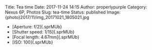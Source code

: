 Title: Tea time
Date: 2017-11-24 14:15
Author: properlypurple
Category: Nexus 6P, Photos
Slug: tea-time
Status: published
Image: {photo}2017/11/img_20171021_1805021.jpg

-   [Aperture: f/2]{.sprMUb}
-   [Shutter speed: 1/15]{.sprMUb}
-   [Focal length: 4.67mm]{.sprMUb}
-   [ISO: 100]{.sprMUb}
